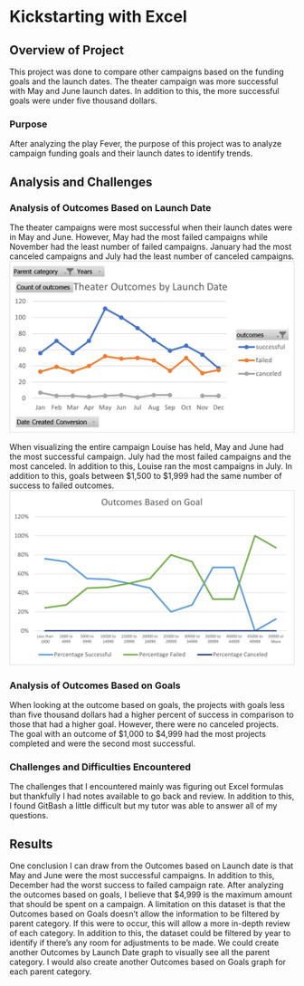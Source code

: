 # Kickstarting with Excel

## Overview of Project
This project was done to compare other campaigns based on the funding goals and the launch dates. The theater campaign was more successful with May and June launch dates. In addition to this, the more successful goals were under five thousand dollars.

### Purpose
After analyzing the play Fever, the purpose of this project was to analyze campaign funding goals and their launch dates to identify trends.

## Analysis and Challenges

### Analysis of Outcomes Based on Launch Date
The theater campaigns were most successful when their launch dates were in May and June. However, May had the most failed campaigns while November had the least number of failed campaigns. January had the most canceled campaigns and July had the least number of canceled campaigns.
![resources](resources/Theater_Outcomes_vs_Launch.png)

When visualizing the entire campaign Louise has held, May and June had the most successful campaign. July had the most failed campaigns and the most canceled. In addition to this, Louise ran the most campaigns in July. In addition to this, goals between $1,500 to $1,999 had the same number of success to failed outcomes.
![resources](resources/Outcomes_vs_Goals.png)

### Analysis of Outcomes Based on Goals
When looking at the outcome based on goals, the projects with goals less than five thousand dollars had a higher percent of success in comparison to those that had a higher goal. However, there were no canceled projects. The goal with an outcome of $1,000 to $4,999 had the most projects completed and were the second most successful.


### Challenges and Difficulties Encountered
The challenges that I encountered mainly was figuring out Excel formulas but thankfully I had notes available to go back and review. In addition to this, I found GitBash a little difficult but my tutor was able to answer all of my questions.

## Results

One conclusion I can draw from the Outcomes based on Launch date is that May and June were the most successful campaigns. In addition to this, December had the worst success to failed campaign rate.
After analyzing the outcomes based on goals, I believe that $4,999 is the maximum amount that should be spent on a campaign.
A limitation on this dataset is that the Outcomes based on Goals doesn’t allow the information to be filtered by parent category. If this were to occur, this will allow a more in-depth review of each category. In addition to this, the dataset could be filtered by year to identify if there’s any room for adjustments to be made.
We could create another Outcomes by Launch Date graph to visually see all the parent category. I would also create another Outcomes based on Goals graph for each parent category.


